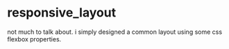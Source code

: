# responsive_layout
not much to talk about.
i simply designed a common layout using some css flexbox properties.
